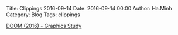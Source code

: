 Title: Clippings 2016-09-14
Date: 2016-09-14 00:00
Author: Ha.Minh
Category: Blog
Tags: clippings

[DOOM (2016) - Graphics Study](http://www.adriancourreges.com/blog/2016/09/09/doom-2016-graphics-study/)

